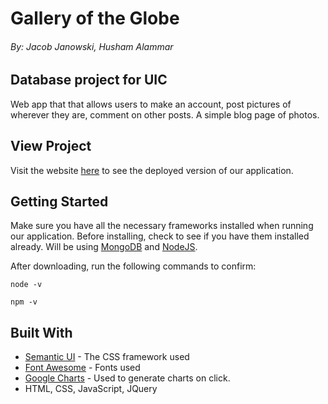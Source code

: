 # Gallery of the Globe 
###### By: Jacob Janowski, Husham Alammar

## Database project for UIC
Web app that that allows users to make an account, post pictures of wherever they are, comment on other posts. A simple blog page of photos.

## View Project
Visit the website [here](https://fierce-eyrie-65571.herokuapp.com/) to see the deployed version of our application.

## Getting Started
Make sure you have all the necessary frameworks installed when running our application. Before installing, check to see if you have them installed already.
Will be using [MongoDB](https://www.mongodb.com/try/download/community) and [NodeJS](https://nodejs.org/en/download/). 

After downloading, run the following commands to confirm:

`node -v`

`npm -v`

## Built With
* [Semantic UI](https://semantic-ui.com/) - The CSS framework used
* [Font Awesome](https://fontawesome.com/v4.7.0/) - Fonts used 
* [Google Charts](https://developers.google.com/chart) - Used to generate charts on click.
* HTML, CSS, JavaScript, JQuery
